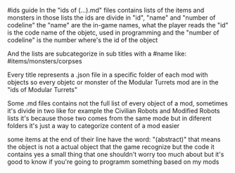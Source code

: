 #ids guide
In the "ids of (...).md" files contains lists of the items and monsters
in those lists the ids are divide in "id", "name" and "number of codeline"
	the "name" are the in-game names, what the player reads
	the "id" is the code name of the objetc, used in programming
	and the "number of codeline" is the number where's the id of the object
	
And the lists are subcategorize in sub titles with a #name like:
#items/monsters/corpses

Every title represents a .json file in a specific folder of each mod with objects
so every objetc or monster of the Modular Turrets mod are in the "ids of Modular Turrets"

Some .md files contains not the full list of every object of a mod, sometimes it's divide in two
like for example the Civilian Robots and Modified Robots lists
it's because those two comes from the same mode but in diferent folders
it's just a way to categorize content of a mod easier

some items at the end of their line have the word: "(abstract)"
that means the object is not a actual object that the game recognize but the code it contains yes
a small thing that one shouldn't worry too much about but it's good to know if you're going to programm something based on my mods